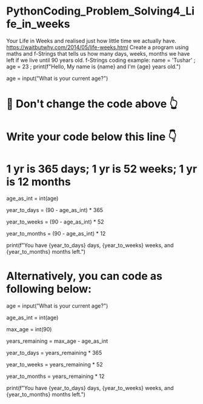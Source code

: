 # PythonCoding_Problem_Solving4_Life_in_weeks
Your Life in Weeks and realised just how little time we actually have.  https://waitbutwhy.com/2014/05/life-weeks.html  Create a program using maths and f-Strings that tells us how many days, weeks, months we have left if we live until 90 years old. f-Strings coding example: name = 'Tushar' ; age = 23 ;
print(f"Hello, My name is {name} and I'm {age} years old.")

age = input("What is your current age?")
# 🚨 Don't change the code above 👆

# Write your code below this line 👇
# 1 yr is 365 days; 1 yr is 52 weeks; 1 yr is 12 months

age_as_int = int(age)

year_to_days = (90 - age_as_int)  * 365

year_to_weeks = (90 - age_as_int) * 52

year_to_months = (90 - age_as_int) * 12

print(f"You have {year_to_days} days, {year_to_weeks} weeks, and {year_to_months} months left.")

# Alternatively, you can code as following below:

age = input("What is your current age?")

age_as_int = int(age)

max_age = int(90)

years_remaining = max_age - age_as_int

year_to_days = years_remaining  * 365

year_to_weeks = years_remaining * 52

year_to_months = years_remaining * 12

print(f"You have {year_to_days} days, {year_to_weeks} weeks, and {year_to_months} months left.")
